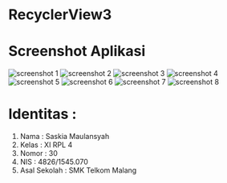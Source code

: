 # RecyclerView3
# Screenshot Aplikasi
![screenshot 1](https://github.com/saskiamaulansyah/RecyclerView3/blob/master/Tampilan%20awal%201.png)
![screenshot 2](https://github.com/saskiamaulansyah/RecyclerView3/blob/master/Tampilan%20awal%202.png)
![screenshot 3](https://github.com/saskiamaulansyah/RecyclerView3/blob/master/Tampilan%20awal%203.png)
![screenshot 4](https://github.com/saskiamaulansyah/RecyclerView3/blob/master/Adding.png)
![screenshot 5](https://github.com/saskiamaulansyah/RecyclerView3/blob/master/Added.png)
![screenshot 6](https://github.com/saskiamaulansyah/RecyclerView3/blob/master/Edit.png)
![screenshot 7](https://github.com/saskiamaulansyah/RecyclerView3/blob/master/Delete.png)
![screenshot 8](https://github.com/saskiamaulansyah/RecyclerView3/blob/master/Search.png)

# Identitas :
<ol>
<li> Nama : Saskia Maulansyah</li>
<li> Kelas : XI RPL 4</li>
<li>Nomor : 30</li>
<li>NIS : 4826/1545.070</li>
<li>Asal Sekolah : SMK Telkom Malang</li>
</ol>

